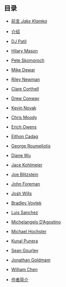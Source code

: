 ## 目录


* [前言 *Jake Klamka*](forward.md)
* [介绍](introdcution.md)

* [DJ Patil]()
* [Hilary Mason]()
* [Pete Skomoroch]()
* [Mike Dewar]()
* [Riley Newman]()
* [Clare Corthell]()
* [Drew Conway]()
* [Kevin Novak]()
* [Chris Moody]()
* [Erich Owens]()
* [Eithon Cadag]()
* [George Roumeliotis]()
* [Diane Wu]()
* [Jace Kohlmeier]()
* [Joe Blitzstein]()
* [John Foreman]()
* [Josh Wills]()
* [Bradley Voytek]()
* [Luis Sanchez]()
* [Michelangelo D’Agostino]()
* [Michael Hochster]()
* [Kunal Punera]()
* [Sean Gourley]()
* [Jonathan Goldmam]()
* [William Chen]()

* [作者简介](authors.md)
